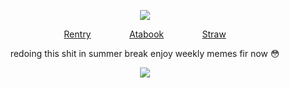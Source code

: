 <div id="header" align="center">

![](https://komarev.com/ghpvc/?username=destroy-boys&style=plastic&color=lightgrey&label=_b꧞re_&base=1000)

<div id="header" align="center">

[Rentry](https://rentry.co/megz)⠀⠀⠀⠀⠀⠀[Atabook](https://lufeng.atabook.org/)⠀⠀⠀⠀⠀⠀[Straw](https://4megz.straw.page)


redoing this shit in summer break enjoy weekly memes fir now 😳

<div id="header" align="center">

![](https://i.postimg.cc/zGqXdLbM/IMG-4689.jpg)
